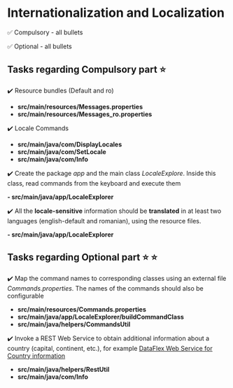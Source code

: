 # **Internationalization and Localization**

:white_check_mark: Compulsory - all bullets

:white_check_mark:  Optional - all bullets


## Tasks regarding Compulsory part :star:

:heavy_check_mark: Resource bundles (Default and ro)

 - **src/main/resources/Messages.properties**
 - **src/main/resources/Messages_ro.properties**

:heavy_check_mark: Locale Commands

 - **src/main/java/com/DisplayLocales**
 - **src/main/java/com/SetLocale**
 - **src/main/java/com/Info**

:heavy_check_mark: Create the package _app_ and the main class _LocaleExplore_. Inside this class, read commands from the keyboard and execute them

 **- src/main/java/app/LocaleExplorer**

:heavy_check_mark: All the **locale-sensitive** information should be **translated** in at least two languages (english-default and romanian), using the resource files.

 **- src/main/java/app/LocaleExplorer**

## Tasks regarding Optional part :star: :star:

:heavy_check_mark: Map the command names to corresponding classes using an external file  _Commands.properties_.   The names of the commands should also be configurable

 - **src/main/resources/Commands.properties**
 - **src/main/java/app/LocaleExplorer/buildCommandClass**
 - **src/main/java/helpers/CommandsUtil**

:heavy_check_mark: Invoke a REST Web Service to obtain additional information about a country (capital, continent, etc.), for example [DataFlex Web Service for Country information](http://www.oorsprong.org/websamples.countryinfo/CountryInfoService.wso)

 - **src/main/java/helpers/RestUtil**
 - **src/main/java/com/Info**